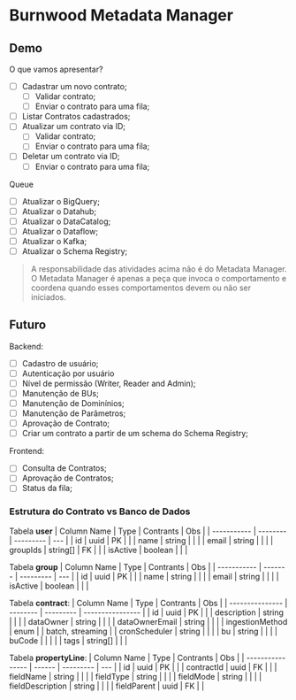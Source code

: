 # Burnwood Metadata Manager

## Demo

O que vamos apresentar?

- [ ] Cadastrar um novo contrato;
  - [ ] Validar contrato;
  - [ ] Enviar o contrato para uma fila;
- [ ] Listar Contratos cadastrados;
- [ ] Atualizar um contrato via ID;
  - [ ] Validar contrato;
  - [ ] Enviar o contrato para uma fila;
- [ ] Deletar um contrato via ID;
  - [ ] Enviar o contrato para uma fila;

Queue

- [ ] Atualizar o BigQuery;
- [ ] Atualizar o Datahub;
- [ ] Atualizar o DataCatalog;
- [ ] Atualizar o Dataflow;
- [ ] Atualizar o Kafka;
- [ ] Atualizar o Schema Registry;

> A responsabilidade das atividades acima não é do Metadata Manager. O Metadata Manager é apenas a peça que invoca o comportamento e coordena quando esses comportamentos devem ou não ser iniciados.

## Futuro

Backend:

- [ ] Cadastro de usuário;
- [ ] Autenticação por usuário
- [ ] Nível de permissão (Writer, Reader and Admin);
- [ ] Manutenção de BUs;
- [ ] Manutenção de Dominínios;
- [ ] Manutenção de Parâmetros;
- [ ] Aprovação de Contrato;
- [ ] Criar um contrato a partir de um schema do Schema Registry;

Frontend:

- [ ] Consulta de Contratos;
- [ ] Aprovação de Contratos;
- [ ] Status da fila;

### Estrutura do Contrato vs Banco de Dados

Tabela **user**
| Column Name | Type     | Contrants | Obs |
| ----------- | -------- | --------- | --- |
| id          | uuid     | PK        |     |
| name        | string   |           |     |
| email       | string   |           |     |
| groupIds    | string[] | FK        |     |
| isActive    | boolean  |           |     |

Tabela **group**
| Column Name | Type    | Contrants | Obs |
| ----------- | ------- | --------- | --- |
| id          | uuid    | PK        |     |
| name        | string  |           |     |
| email       | string  |           |     |
| isActive    | boolean |           |     |

Tabela **contract**:
| Column Name     | Type     | Contrants | Obs              |
| --------------- | -------- | --------- | ---------------- |
| id              | uuid     | PK        |                  |
| description     | string   |           |                  |
| dataOwner       | string   |           |                  |
| dataOwnerEmail  | string   |           |                  |
| ingestionMethod | enum     |           | batch, streaming |
| cronScheduler   | string   |           |                  |
| bu              | string   |           |                  |
| buCode          |          |           |                  |
| tags            | string[] |           |                  |

Tabela **propertyLine**:
| Column Name      | Type   | Contrants | Obs |
| ---------------- | ------ | --------- | --- |
| id               | uuid   | PK        |     |
| contractId       | uuid   | FK        |     |
| fieldName        | string |           |     |
| fieldType        | string |           |     |
| fieldMode        | string |           |     |
| fieldDescription | string |           |     |
| fieldParent      | uuid   | FK        |     |
